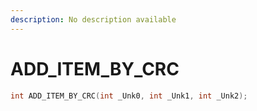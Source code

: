 ```yaml
---
description: No description available 
---
```


# ADD_ITEM_BY_CRC

```cpp
int ADD_ITEM_BY_CRC(int _Unk0, int _Unk1, int _Unk2);
```